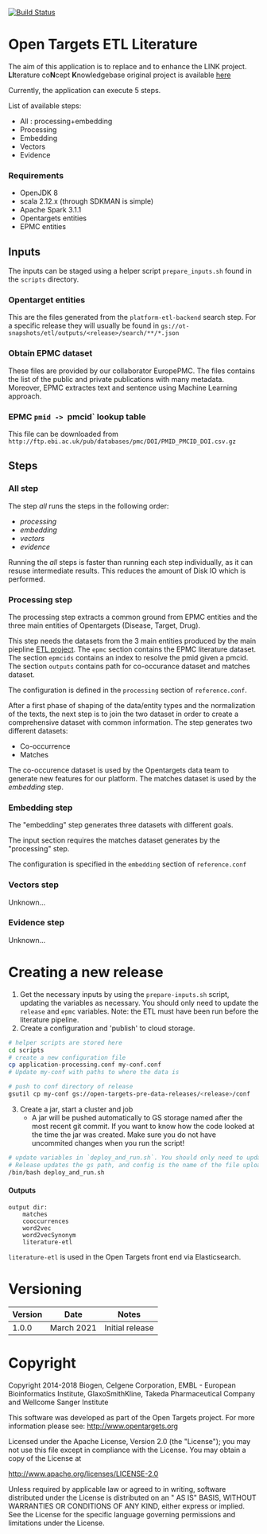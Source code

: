 [![Build Status](https://travis-ci.com/opentargets/platform-etl-literature.svg?branch=main)](https://travis-ci.com/opentargets/platform-etl-liturature)

# Open Targets ETL Literature

The aim of this application is to replace and to enhance the LINK project.
**LI**terature co**N**cept **K**nowledgebase original project is
available [here](https://github.com/opentargets/library-beam)

Currently, the application can execute 5 steps.

List of available steps:

* All : processing+embedding
* Processing
* Embedding
* Vectors
* Evidence

### Requirements

* OpenJDK 8
* scala 2.12.x (through SDKMAN is simple)
* Apache Spark 3.1.1
* Opentargets entities
* EPMC entities

## Inputs

The inputs can be staged using a helper script `prepare_inputs.sh` found in the `scripts` directory.

### Opentarget entities

This are the files generated from the `platform-etl-backend` search step. For a specific release they will usually be
found in `gs://ot-snapshots/etl/outputs/<release>/search/**/*.json`

### Obtain EPMC dataset

These files are provided by our collaborator EuropePMC. The files contains the list of the public and private
publications with many metadata. Moreover, EPMC extractes text and sentence using Machine Learning approach.

### EPMC `pmid -> `pmcid` lookup table

This file can be downloaded from `http://ftp.ebi.ac.uk/pub/databases/pmc/DOI/PMID_PMCID_DOI.csv.gz`

## Steps

### All step

The step _all_ runs the steps in the following order:

- _processing_
- _embedding_
- _vectors_
- _evidence_

Running the _all_ steps is faster than running each step individually, as it can resuse intermediate results. This
reduces the amount of Disk IO which is performed.

### Processing step

The processing step extracts a common ground from EPMC entities and the three main entities of Opentargets (Disease,
Target, Drug).

This step needs the datasets from the 3 main entities produced by the main
piepline [ETL project](https://github.com/opentargets/platform-etl-backend). The `epmc` section contains the EPMC
literature dataset. The section `epmcids` contains an index to resolve the pmid given a pmcid. The section `outputs`
contains path for co-occurance dataset and matches dataset.

The configuration is defined in the `processing` section of `reference.conf`.

After a first phase of shaping of the data/entity types and the normalization of the texts, the next step is to join the
two dataset in order to create a comprehensive dataset with common information. The step generates two different
datasets:

* Co-occurrence
* Matches

The co-occurence dataset is used by the Opentargets data team to generate new features for our platform. The matches
dataset is used by the _embedding_ step.

### Embedding step

The "embedding" step generates three datasets with different goals.

The input section requires the matches dataset generates by the "processing" step.

The configuration is specified in the `embedding` section of `reference.conf`

### Vectors step

Unknown...

### Evidence step

Unknown...

# Creating a new release

1. Get the necessary inputs by using the `prepare-inputs.sh` script, updating the variables as necessary. You should
   only need to update the `release` and `epmc` variables. Note: the ETL must have been run before the literature
   pipeline.
2. Create a configuration and 'publish' to cloud storage.

```bash
# helper scripts are stored here
cd scripts
# create a new configuration file
cp application-processing.conf my-conf.conf
# Update my-conf with paths to where the data is

# push to conf directory of release 
gsutil cp my-conf gs://open-targets-pre-data-releases/<release>/conf
```

3. Create a jar, start a cluster and job
    - A jar will be pushed automatically to GS storage named after the most recent git commit. If you want to know how
      the code looked at the time the jar was created. Make sure you do not have uncommited changes when you run the
      script!

```bash
# update variables in `deploy_and_run.sh`. You should only need to update `release` and `config`.
# Release updates the gs path, and config is the name of the file uploaded.
/bin/bash deploy_and_run.sh
```

#### Outputs

```
output dir:
    matches
    cooccurrences
    word2vec
    word2vecSynonym
    literature-etl
```

`literature-etl` is used in the Open Targets front end via Elasticsearch.

# Versioning

| Version | Date | Notes |
| --- | --- | --- |
| 1.0.0 | March 2021 | Initial release | 

# Copyright

Copyright 2014-2018 Biogen, Celgene Corporation, EMBL - European Bioinformatics Institute, GlaxoSmithKline, Takeda
Pharmaceutical Company and Wellcome Sanger Institute

This software was developed as part of the Open Targets project. For more information please
see: http://www.opentargets.org

Licensed under the Apache License, Version 2.0 (the "License"); you may not use this file except in compliance with the
License. You may obtain a copy of the License at

http://www.apache.org/licenses/LICENSE-2.0

Unless required by applicable law or agreed to in writing, software distributed under the License is distributed on an "
AS IS" BASIS, WITHOUT WARRANTIES OR CONDITIONS OF ANY KIND, either express or implied. See the License for the specific
language governing permissions and limitations under the License.